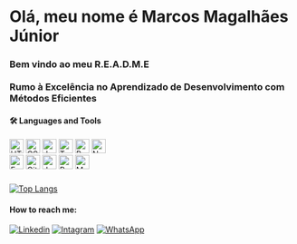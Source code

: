 # Olá, meu nome é Marcos Magalhães Júnior 

###  Bem vindo ao meu R.E.A.D.M.E </br> </br> Rumo à Excelência no Aprendizado de Desenvolvimento com Métodos Eficientes
 


#### 🛠️ Languages and Tools 

 <div style="    display: table-cell;
    vertical-align: inherit" />
 
 <img src="https://camo.githubusercontent.com/abcb2d8365dc291062b0a73ef91f79cb6477ceec8bbeffe915e0a05745990590/68747470733a2f2f696d672e736869656c64732e696f2f62616467652f48544d4c352d3238324333343f6c6f676f3d68746d6c35266c6f676f436f6c6f723d453334463236" alt="HTML5 logo" title="HTML5" height="25" data-canonical-src="https://img.shields.io/badge/HTML5-282C34?logo=html5&amp;logoColor=E34F26" style="max-width: 100%;">
 
<img src="https://camo.githubusercontent.com/1d372ce1dd004b42242a105c8881a869738e4604097976354aeced3322f93bbd/68747470733a2f2f696d672e736869656c64732e696f2f62616467652f435353332d3238324333343f6c6f676f3d63737333266c6f676f436f6c6f723d313537324236" alt="CSS3 logo" title="CSS3" height="25" data-canonical-src="https://img.shields.io/badge/CSS3-282C34?logo=css3&amp;logoColor=1572B6" style="max-width: 100%;">

<img src="https://camo.githubusercontent.com/6f6990a311bb84dff8a426a5686eafc1986184c3b1066580fe36a9b0a0377d26/68747470733a2f2f696d672e736869656c64732e696f2f62616467652f4a6176615363726970742d3238324333343f6c6f676f3d6a617661736372697074266c6f676f436f6c6f723d463744463145" alt="JavaScript logo" title="JavaScript" height="25" data-canonical-src="https://img.shields.io/badge/JavaScript-282C34?logo=javascript&amp;logoColor=F7DF1E" style="max-width: 100%;">

<img src="https://camo.githubusercontent.com/b6fdcf300599d2aa82acc2593525154f8bc99807d9e59d311216c9f89e4fc11a/68747470733a2f2f696d672e736869656c64732e696f2f62616467652f547970657363726970742d3238324333343f6c6f676f3d74797065736372697074266c6f676f436f6c6f723d323439366564" alt="Typescript logo" title="Typescript" height="25" data-canonical-src="https://img.shields.io/badge/Typescript-282C34?logo=typescript&amp;logoColor=2496ed" style="max-width: 100%;">

<img src="https://camo.githubusercontent.com/d8a38a3da1b8512af061dec74f1d6613a8f3fa39c5f20179103c28196e8a56da/68747470733a2f2f696d672e736869656c64732e696f2f62616467652f52656163742d3238324333343f6c6f676f3d7265616374266c6f676f436f6c6f723d363144414642" alt="React logo" title="React.js / React Native" height="25" data-canonical-src="https://img.shields.io/badge/React-282C34?logo=react&amp;logoColor=61DAFB" style="max-width: 100%;">
 
  <img src="https://camo.githubusercontent.com/58cbbbb6ffe19f81144029f5486d2a71a108677c784d83d67c735028bf2cc9b8/68747470733a2f2f696d672e736869656c64732e696f2f62616467652f4e6f64652e6a732d3238324333343f6c6f676f3d4e6f64652e6a73266c6f676f436f6c6f723d23333339393333" alt="Node logo" title="Node" height="25" data-canonical-src="https://img.shields.io/badge/Node.js-282C34?logo=Node.js&amp;logoColor=#339933" style="max-width: 100%;">
  
 </br>
 
 <img src="https://camo.githubusercontent.com/b2a38425adb21ca90fabac247bf3a0dc71f62580546fea00304be6e2d13658a7/68747470733a2f2f696d672e736869656c64732e696f2f62616467652f457870726573732d3238324333343f6c6f676f3d45787072657373266c6f676f436f6c6f723d23333339393333" alt="Express logo" title="Express" height="25" data-canonical-src="https://img.shields.io/badge/Express-282C34?logo=Express&amp;logoColor=#339933" style="max-width: 100%;">

 <img src="https://camo.githubusercontent.com/c67dc0c77b8419fdee48f2e3a46ccaab5abda6b92bbe0414b64d66b756920a87/68747470733a2f2f696d672e736869656c64732e696f2f62616467652f4769746875622d3238324333343f6c6f676f3d676974687562266c6f676f436f6c6f723d636330303030" alt="Github logo" title="Github" height="25" data-canonical-src="https://img.shields.io/badge/Github-282C34?logo=github&amp;logoColor=cc0000" style="max-width: 100%;">
 
<img src="https://camo.githubusercontent.com/582439d13d01041fa84478bb8afe754d007f3558de019febbfc4a586236f6675/68747470733a2f2f696d672e736869656c64732e696f2f62616467652f4a6573742d3238324333343f6c6f676f3d6a657374266c6f676f436f6c6f723d636330303030" alt="Jest logo" title="Jest" height="25" data-canonical-src="https://img.shields.io/badge/Jest-282C34?logo=jest&amp;logoColor=cc0000" style="max-width: 100%;">
 
<img src="https://camo.githubusercontent.com/15e67a5c1a57c8bf59333b9fa316f3ae15425ded098964f070e00250fd3c298e/68747470733a2f2f696d672e736869656c64732e696f2f62616467652f506f737467726553514c2d3238324333343f6c6f676f3d706f737467726573716c266c6f676f436f6c6f723d663239313131" alt="PostgreSQL logo" title="PostgreSQL" height="25" data-canonical-src="https://img.shields.io/badge/PostgreSQL-282C34?logo=postgresql&amp;logoColor=f29111" style="max-width: 100%;">
 
<img src="https://camo.githubusercontent.com/25d6c3ec022b1522b27f23fa0ffd67845ad1aeb01f07d257f26f67b143ea7035/68747470733a2f2f696d672e736869656c64732e696f2f62616467652f4d6f6e676f44422d3238324333343f6c6f676f3d4d6f6e676f4442266c6f676f436f6c6f723d353839363336" alt="MongoDB logo" title="Mongo" height="25" data-canonical-src="https://img.shields.io/badge/MongoDB-282C34?logo=MongoDB&amp;logoColor=589636" style="max-width: 100%;">

 </div>
  
###
[![Top Langs](https://github-readme-stats.vercel.app/api/top-langs/?username=mmagalhaesjr&layout=compact)](https://github.com/anuraghazra/github-readme-stats)

#### How to reach me:
    
[![Linkedin](https://img.shields.io/badge/LinkedIn-0077B5?style=for-the-badge&logo=linkedin&logoColor=white)](https://www.linkedin.com/in/marcos-magalhaes-junior/)
[![Intagram](https://img.shields.io/badge/Instagram-E4405F?style=for-the-badge&logo=instagram&logoColor=white)](https://www.instagram.com/juninho.magal/)
[![WhatsApp](https://img.shields.io/badge/WhatsApp-25D366?style=for-the-badge&logo=whatsapp&logoColor=white)](https://api.whatsapp.com/send?phone=5532988475771&text=.)    
    

    
    



